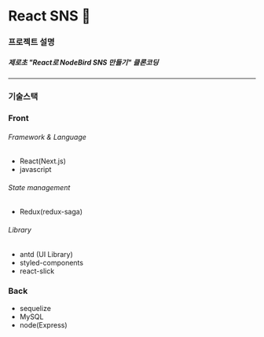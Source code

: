 # React SNS 💙

### 프로젝트 설명
##### 제로초 "React로 NodeBird SNS 만들기" 클론코딩
-------

### 기술스택
### Front
###### Framework & Language
- React(Next.js)
- javascript
###### State management
- Redux(redux-saga)
###### Library
- antd (UI Library)
- styled-components
- react-slick
### Back
- sequelize
- MySQL
- node(Express)



